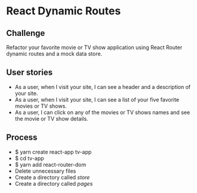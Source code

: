 # React Dynamic Routes

## Challenge
Refactor your favorite movie or TV show application using React Router dynamic routes and a mock data store.

## User stories
- As a user, when I visit your site, I can see a header and a description of your site.
- As a user, when I visit your site, I can see a list of your five favorite movies or TV shows.
- As a user, I can click on any of the movies or TV shows names and see the movie or TV show details.

## Process
- $ yarn create react-app tv-app
- $ cd tv-app
- $ yarn add react-router-dom
- Delete unnecessary files
- Create a directory called *store*
- Create a directory called *pages*
